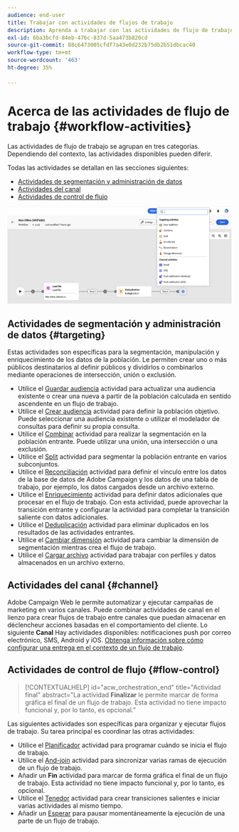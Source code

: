 ```yaml
---
audience: end-user
title: Trabajar con actividades de flujos de trabajo
description: Aprenda a trabajar con las actividades de flujo de trabajo
exl-id: 6ba3bcfd-84eb-476c-837d-5aa473b820cd
source-git-commit: 88c6473005cfdf7a43e0d232b75db2b51dbcac40
workflow-type: tm+mt
source-wordcount: '463'
ht-degree: 35%

---
```



# Acerca de las actividades de flujo de trabajo {#workflow-activities}

Las actividades de flujo de trabajo se agrupan en tres categorías. Dependiendo del contexto, las actividades disponibles pueden diferir.

Todas las actividades se detallan en las secciones siguientes:

* [Actividades de segmentación y administración de datos](#targeting)
* [Actividades del canal](#channel)
* [Actividades de control de flujo](#flow-control)

![](../assets/workflow-activities.png)

## Actividades de segmentación y administración de datos {#targeting}

Estas actividades son específicas para la segmentación, manipulación y enriquecimiento de los datos de la población. Le permiten crear uno o más públicos destinatarios al definir públicos y dividirlos o combinarlos mediante operaciones de intersección, unión o exclusión.

* Utilice el [Guardar audiencia](save-audience.md) actividad para actualizar una audiencia existente o crear una nueva a partir de la población calculada en sentido ascendente en un flujo de trabajo.
* Utilice el [Crear audiencia](build-audience.md) actividad para definir la población objetivo. Puede seleccionar una audiencia existente o utilizar el modelador de consultas para definir su propia consulta.
* Utilice el [Combinar](combine.md) actividad para realizar la segmentación en la población entrante. Puede utilizar una unión, una intersección o una exclusión.
* Utilice el [Split](split.md) actividad para segmentar la población entrante en varios subconjuntos.
* Utilice el [Reconciliación](reconciliation.md) actividad para definir el vínculo entre los datos de la base de datos de Adobe Campaign y los datos de una tabla de trabajo, por ejemplo, los datos cargados desde un archivo externo.
* Utilice el [Enriquecimiento](enrichment.md) actividad para definir datos adicionales que procesar en el flujo de trabajo. Con esta actividad, puede aprovechar la transición entrante y configurar la actividad para completar la transición saliente con datos adicionales.
* Utilice el [Deduplicación](deduplication.md) actividad para eliminar duplicados en los resultados de las actividades entrantes.
* Utilice el [Cambiar dimensión](change-dimension.md) actividad para cambiar la dimensión de segmentación mientras crea el flujo de trabajo.
* Utilice el [Cargar archivo](load-file.md) actividad para trabajar con perfiles y datos almacenados en un archivo externo.


## Actividades del canal {#channel}

Adobe Campaign Web le permite automatizar y ejecutar campañas de marketing en varios canales. Puede combinar actividades de canal en el lienzo para crear flujos de trabajo entre canales que puedan almacenar en déclencheur acciones basadas en el comportamiento del cliente. Lo siguiente **Canal** Hay actividades disponibles: notificaciones push por correo electrónico, SMS, Android y iOS. [Obtenga información sobre cómo configurar una entrega en el contexto de un flujo de trabajo](channels.md).

## Actividades de control de flujo {#flow-control}

>[!CONTEXTUALHELP]
>id="acw_orchestration_end"
>title="Actividad final"
>abstract="La actividad **Finalizar** le permite marcar de forma gráfica el final de un flujo de trabajo. Esta actividad no tiene impacto funcional y, por lo tanto, es opcional."

Las siguientes actividades son específicas para organizar y ejecutar flujos de trabajo. Su tarea principal es coordinar las otras actividades:

* Utilice el [Planificador](scheduler.md) actividad para programar cuándo se inicia el flujo de trabajo.
* Utilice el [And-join](and-join.md) actividad para sincronizar varias ramas de ejecución de un flujo de trabajo.
* Añadir un **Fin** actividad para marcar de forma gráfica el final de un flujo de trabajo. Esta actividad no tiene impacto funcional y, por lo tanto, es opcional.
* Utilice el [Tenedor](fork.md) actividad para crear transiciones salientes e iniciar varias actividades al mismo tiempo.
* Añadir un [Esperar](wait.md) para pausar momentáneamente la ejecución de una parte de un flujo de trabajo.

<!--
## Data management activities {#data-management}

overview: what they're used for
which use case you can perform with them

list available activites + short description + ref to section
-->

